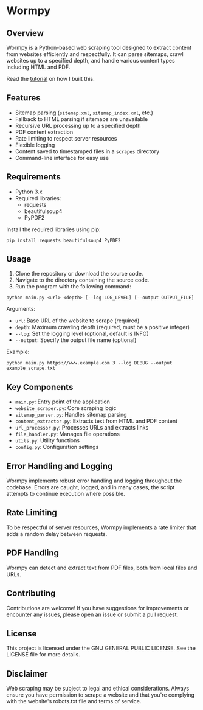 # Wormpy

## Overview

Wormpy is a Python-based web scraping tool designed to extract content from websites efficiently and respectfully. It can parse sitemaps, crawl websites up to a specified depth, and handle various content types including HTML and PDF.

Read the [tutorial](https://medium.com/@aalapdavjekar/7-lessons-i-learned-while-writing-code-with-ai-b59414181da6) on how I built this.

## Features

- Sitemap parsing (`sitemap.xml`, `sitemap_index.xml`, etc.)
- Fallback to HTML parsing if sitemaps are unavailable
- Recursive URL processing up to a specified depth
- PDF content extraction
- Rate limiting to respect server resources
- Flexible logging
- Content saved to timestamped files in a `scrapes` directory
- Command-line interface for easy use

## Requirements

- Python 3.x
- Required libraries:
  - requests
  - beautifulsoup4
  - PyPDF2

Install the required libraries using pip:

```
pip install requests beautifulsoup4 PyPDF2
```

## Usage

1. Clone the repository or download the source code.
2. Navigate to the directory containing the source code.
3. Run the program with the following command:

```
python main.py <url> <depth> [--log LOG_LEVEL] [--output OUTPUT_FILE]
```

Arguments:
- `url`: Base URL of the website to scrape (required)
- `depth`: Maximum crawling depth (required, must be a positive integer)
- `--log`: Set the logging level (optional, default is INFO)
- `--output`: Specify the output file name (optional)

Example:
```
python main.py https://www.example.com 3 --log DEBUG --output example_scrape.txt
```

## Key Components

- `main.py`: Entry point of the application
- `website_scraper.py`: Core scraping logic
- `sitemap_parser.py`: Handles sitemap parsing
- `content_extractor.py`: Extracts text from HTML and PDF content
- `url_processor.py`: Processes URLs and extracts links
- `file_handler.py`: Manages file operations
- `utils.py`: Utility functions
- `config.py`: Configuration settings

## Error Handling and Logging

Wormpy implements robust error handling and logging throughout the codebase. Errors are caught, logged, and in many cases, the script attempts to continue execution where possible.

## Rate Limiting

To be respectful of server resources, Wormpy implements a rate limiter that adds a random delay between requests.

## PDF Handling

Wormpy can detect and extract text from PDF files, both from local files and URLs.

## Contributing

Contributions are welcome! If you have suggestions for improvements or encounter any issues, please open an issue or submit a pull request.

## License

This project is licensed under the GNU GENERAL PUBLIC LICENSE. See the LICENSE file for more details.

## Disclaimer

Web scraping may be subject to legal and ethical considerations. Always ensure you have permission to scrape a website and that you're complying with the website's robots.txt file and terms of service.